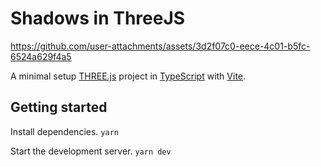 # Shadows in ThreeJS

https://github.com/user-attachments/assets/3d2f07c0-eece-4c01-b5fc-6524a629f4a5

A minimal setup [THREE.js](https://threejs.org/) project in [TypeScript](https://www.typescriptlang.org/) with [Vite](https://vitejs.dev/).

## Getting started

Install dependencies.
`yarn`

Start the development server.
`yarn dev`

